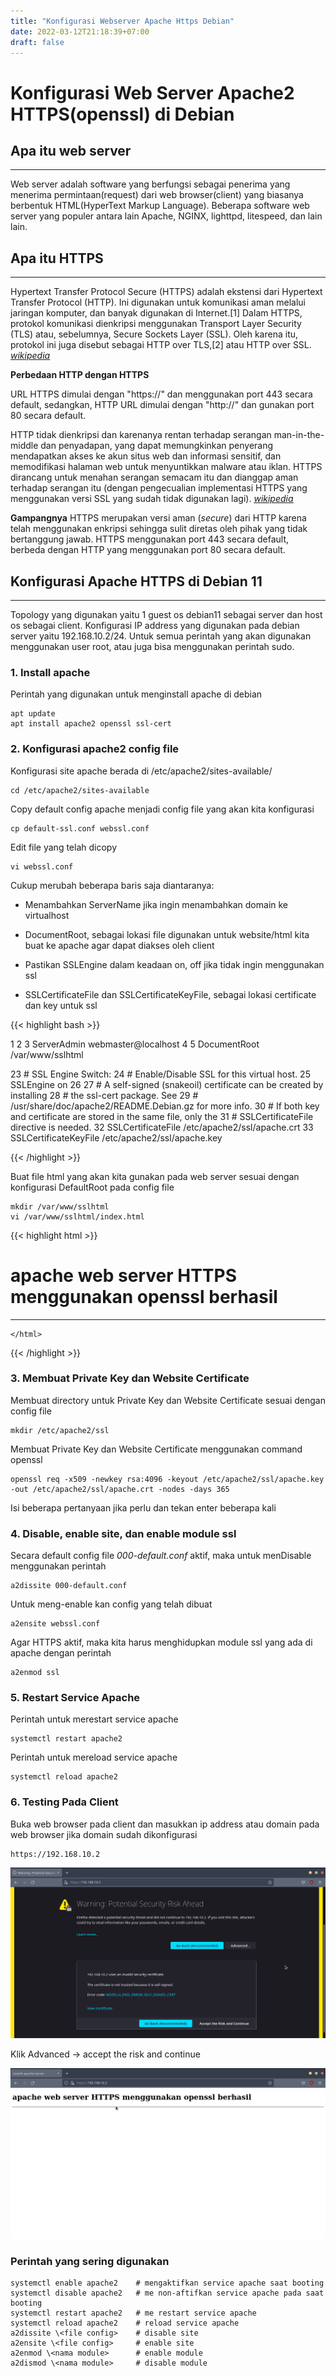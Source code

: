 ```yaml
---
title: "Konfigurasi Webserver Apache Https Debian"
date: 2022-03-12T21:18:39+07:00
draft: false
---
```



# Konfigurasi Web Server Apache2 HTTPS(openssl) di Debian

## Apa itu web server

---

Web server adalah software yang berfungsi sebagai penerima yang  menerima permintaan(request) dari web browser(client) yang biasanya berbentuk HTML(HyperText Markup Language). Beberapa software web server yang populer antara lain Apache, NGINX, lighttpd, litespeed, dan lain lain.

## Apa itu HTTPS

---

Hypertext Transfer Protocol Secure (HTTPS) adalah ekstensi dari Hypertext Transfer Protocol (HTTP). Ini digunakan untuk komunikasi aman melalui jaringan komputer, dan banyak digunakan di Internet.[1] Dalam HTTPS, protokol komunikasi dienkripsi menggunakan Transport Layer Security (TLS) atau, sebelumnya, Secure Sockets Layer (SSL). Oleh karena itu, protokol ini juga disebut sebagai HTTP over TLS,[2] atau HTTP over SSL. [_<u>wikipedia</u>_](https://id.wikipedia.org/wiki/HTTPS)

**Perbedaan HTTP dengan HTTPS**

URL HTTPS dimulai dengan "https://" dan menggunakan port 443 secara default, sedangkan, HTTP URL dimulai dengan "http://" dan gunakan port 80 secara default. 

HTTP tidak dienkripsi dan karenanya rentan terhadap serangan man-in-the-middle dan penyadapan, yang dapat memungkinkan penyerang mendapatkan akses ke akun situs web dan informasi sensitif, dan memodifikasi halaman web untuk menyuntikkan malware atau iklan. HTTPS dirancang untuk menahan serangan semacam itu dan dianggap aman terhadap serangan itu (dengan pengecualian implementasi HTTPS yang menggunakan versi SSL yang sudah tidak digunakan lagi). [_<u>wikipedia</u>_](https://id.wikipedia.org/wiki/HTTPS)

**Gampangnya** HTTPS merupakan versi aman (_secure_) dari HTTP karena telah menggunakan enkripsi sehingga sulit diretas oleh pihak yang tidak bertanggung jawab. HTTPS menggunakan port 443 secara default, berbeda dengan HTTP yang menggunakan port 80 secara default.

## Konfigurasi Apache HTTPS di Debian 11

---

Topology yang digunakan yaitu 1 guest os debian11 sebagai server dan host os sebagai client. Konfigurasi IP address yang digunakan pada debian server yaitu 192.168.10.2/24. Untuk semua perintah yang akan digunakan menggunakan user root, atau juga bisa menggunakan perintah sudo.

### 1. Install apache

Perintah yang digunakan untuk menginstall apache di debian
	
	apt update
	apt install apache2 openssl ssl-cert

### 2. Konfigurasi apache2 config file

Konfigurasi site apache berada di /etc/apache2/sites-available/ 

	cd /etc/apache2/sites-available

Copy default config apache menjadi config file yang akan kita konfigurasi 

	cp default-ssl.conf webssl.conf

Edit file yang telah dicopy

	vi webssl.conf 


Cukup merubah beberapa baris saja diantaranya:
	
- Menambahkan ServerName jika ingin menambahkan domain ke virtualhost

- DocumentRoot, sebagai lokasi file digunakan untuk website/html kita buat ke apache agar dapat diakses oleh client

- Pastikan SSLEngine dalam keadaan on, off jika tidak ingin menggunakan ssl

-  SSLCertificateFile dan SSLCertificateKeyFile, sebagai lokasi certificate dan key untuk ssl

{{< highlight bash >}}

1 <IfModule mod_ssl.c>
2         <VirtualHost _default_:443>
3                 ServerAdmin webmaster@localhost
4 
5                 DocumentRoot /var/www/sslhtml

23                 #   SSL Engine Switch:
24                 #   Enable/Disable SSL for this virtual host.
25                 SSLEngine on
26 
27                 #   A self-signed (snakeoil) certificate can be created by installing
28                 #   the ssl-cert package. See
29                 #   /usr/share/doc/apache2/README.Debian.gz for more info.
30                 #   If both key and certificate are stored in the same file, only the
31                 #   SSLCertificateFile directive is needed.
32                 SSLCertificateFile      /etc/apache2/ssl/apache.crt
33                 SSLCertificateKeyFile /etc/apache2/ssl/apache.key

{{< /highlight >}}


Buat file html yang akan kita gunakan pada web server sesuai dengan konfigurasi DefaultRoot pada config file

	mkdir /var/www/sslhtml
	vi /var/www/sslhtml/index.html

{{< highlight html >}}
	<!DOCTYPE HTML>
	<html>
    	    <head>
    	            <title>contoh apache server</title>
    	    </head>
    	    <body>
                <h1>apache web server HTTPS menggunakan openssl berhasil</h1>
                <hr>
    	    </body>

	</html>

{{< /highlight >}}

### **3. Membuat Private Key dan Website Certificate**

Membuat directory untuk Private Key dan Website Certificate sesuai dengan config file

	mkdir /etc/apache2/ssl

Membuat Private Key dan Website Certificate menggunakan command openssl

	openssl req -x509 -newkey rsa:4096 -keyout /etc/apache2/ssl/apache.key -out /etc/apache2/ssl/apache.crt -nodes -days 365

Isi beberapa pertanyaan jika perlu dan tekan enter beberapa kali


### 4. Disable, enable site, dan enable module ssl

Secara default config file _000-default.conf_ aktif, maka untuk menDisable menggunakan perintah

	a2dissite 000-default.conf

Untuk meng-enable kan config yang telah dibuat

	a2ensite webssl.conf

Agar HTTPS aktif, maka kita harus menghidupkan module ssl yang ada di apache dengan perintah

	a2enmod ssl

### 5. Restart Service Apache

Perintah untuk merestart service apache

	systemctl restart apache2

Perintah untuk mereload service apache

	systemctl reload apache2

### 6. Testing Pada Client

Buka web browser pada client dan masukkan ip address atau domain pada web browser jika domain sudah dikonfigurasi
	
	https://192.168.10.2

![Testing pada Client Browser](/notes/image/ssHttps.png)

Klik Advanced -> accept the risk and continue

![Testing pada Client Browser](/notes/image/ssHttps1.png)

### Perintah yang sering digunakan
	
	systemctl enable apache2	# mengaktifkan service apache saat booting
	systemctl disable apache2	# me non-aftifkan service apache pada saat booting
	systemctl restart apache2	# me restart service apache
	systemctl reload apache2	# reload service apache
	a2dissite \<file config>	# disable site
	a2ensite \<file config>		# enable site
	a2enmod \<nama module>		# enable module 
	a2dismod \<nama module>		# disable module
